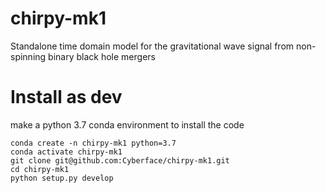# chirpy-mk1
Standalone time domain model for the gravitational wave signal from non-spinning binary black hole mergers

# Install as dev

make a python 3.7 conda environment to install the code

```
conda create -n chirpy-mk1 python=3.7
conda activate chirpy-mk1
git clone git@github.com:Cyberface/chirpy-mk1.git
cd chirpy-mk1
python setup.py develop
```

